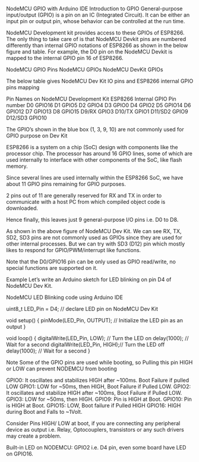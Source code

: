 NodeMCU GPIO with Arduino IDE
Introduction to GPIO
General-purpose input/output (GPIO) is a pin on an IC (Integrated Circuit). It can be either an input pin or output pin, whose behavior can be controlled at the run time.

NodeMCU Development kit provides access to these GPIOs of ESP8266. The only thing to take care of is that NodeMCU Devkit pins are numbered differently than internal GPIO notations of ESP8266 as shown in the below figure and table. For example, the D0 pin on the NodeMCU Devkit is mapped to the internal GPIO pin 16 of ESP8266.

 

NodeMCU GPIO Pins
NodeMCU GPIOs
NodeMCU DevKit GPIOs
 

The below table gives NodeMCU Dev Kit IO pins and ESP8266 internal GPIO pins mapping

Pin Names on NodeMCU Development Kit	ESP8266 Internal GPIO Pin number
D0	GPIO16
D1	GPIO5
D2	GPIO4
D3	GPIO0
D4	GPIO2
D5	GPIO14
D6	GPIO12
D7	GPIO13
D8	GPIO15
D9/RX	GPIO3
D10/TX	GPIO1
D11/SD2	GPIO9
D12/SD3	GPIO10
 

The GPIO’s shown in the blue box (1, 3, 9, 10) are not commonly used for GPIO purpose on Dev Kit

ESP8266 is a system on a chip (SoC) design with components like the processor chip. The processor has around 16 GPIO lines, some of which are used internally to interface with other components of the SoC, like flash memory.

Since several lines are used internally within the ESP8266 SoC, we have about 11 GPIO pins remaining for GPIO purposes.

2 pins out of 11 are generally reserved for RX and TX in order to communicate with a host PC from which compiled object code is downloaded.

Hence finally, this leaves just 9 general-purpose I/O pins i.e. D0 to D8.

As shown in the above figure of NodeMCU Dev Kit. We can see RX, TX, SD2, SD3 pins are not commonly used as GPIOs since they are used for other internal processes. But we can try with SD3 (D12) pin which mostly likes to respond for GPIO/PWM/interrupt like functions.

Note that the D0/GPIO16 pin can be only used as GPIO read/write, no special functions are supported on it.

 

Example
Let’s write an Arduino sketch for LED blinking on pin D4 of NodeMCU Dev Kit.

NodeMCU LED Blinking code using Arduino IDE

uint8_t LED_Pin = D4;       // declare LED pin on NodeMCU Dev Kit

void setup() {
	pinMode(LED_Pin, OUTPUT);   // Initialize the LED pin as an output
}

void loop() {
	digitalWrite(LED_Pin, LOW); // Turn the LED on
	delay(1000);                // Wait for a second
	digitalWrite(LED_Pin, HIGH);// Turn the LED off
	delay(1000);                // Wait for a second
}
 

Note
Some of the GPIO pins are used while booting, so Pulling this pin HIGH or LOW can prevent NODEMCU from booting

GPIO0: It oscillates and stabilizes HIGH after ~100ms. Boot Failure if pulled LOW
GPIO1: LOW for ~50ms, then HIGH, Boot Failure if Pulled LOW.
GPIO2: It oscillates and stabilize HIGH after ~100ms, Boot Failure if Pulled LOW.
GPIO3: LOW for ~50ms, then HIGH.
GPIO9: Pin is HIGH at Boot.
GPIO10: Pin is HIGH at Boot.
GPIO15: LOW, Boot failure if Pulled HIGH
GPIO16: HIGH during Boot and Falls to ~1Volt. 
 

Consider Pins HIGH/ LOW at boot, if you are connecting any peripheral device as output i.e. Relay, Optocouplers, transistors or any such drivers may create a problem.

Built-in LED on NODEMCU: GPIO2 i.e. D4 pin, even some board have LED on GPIO16.
